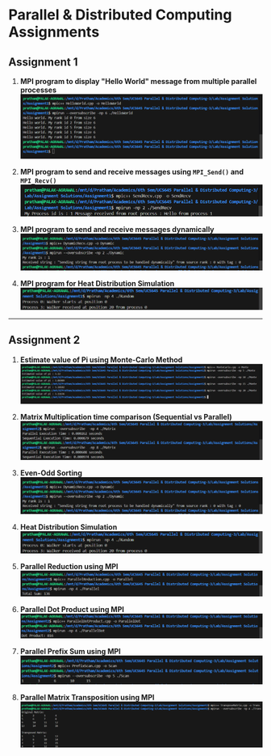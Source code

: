 # Parallel & Distributed Computing Assignments

## Assignment 1
1. **MPI program to display "Hello World" message from multiple parallel processes**  
   ![Project Screenshot](Assignment1/Snapshots/Q1.png)

2. **MPI program to send and receive messages using `MPI_Send()` and `MPI_Recv()`**  
   ![Project Screenshot](Assignment1/Snapshots/Q2.png)

3. **MPI program to send and receive messages dynamically**  
   ![Project Screenshot](Assignment1/Snapshots/Q3.png)

4. **MPI program for Heat Distribution Simulation**  
   ![Project Screenshot](Assignment1/Snapshots/Q4.png)

---

## Assignment 2
1. **Estimate value of Pi using Monte-Carlo Method**  
   ![Project Screenshot](Assignment2/Snapshots/Q1.png)

2. **Matrix Multiplication time comparison (Sequential vs Parallel)**  
   ![Project Screenshot](Assignment2/Snapshots/Q2.png)

3. **Even-Odd Sorting**  
   ![Project Screenshot](Assignment1/Snapshots/Q3.png)

4. **Heat Distribution Simulation**  
   ![Project Screenshot](Assignment1/Snapshots/Q4.png)

5. **Parallel Reduction using MPI**  
   ![Project Screenshot](Assignment2/Snapshots/Q5.png)

6. **Parallel Dot Product using MPI**  
   ![Project Screenshot](Assignment2/Snapshots/Q6.png)

7. **Parallel Prefix Sum using MPI**  
   ![Project Screenshot](Assignment2/Snapshots/Q7.png)

8. **Parallel Matrix Transposition using MPI**  
   ![Project Screenshot](Assignment2/Snapshots/Q8.png)
